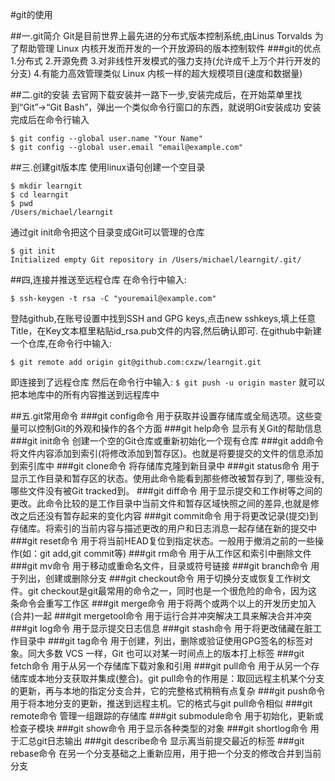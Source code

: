 #git的使用

##一.git简介
Git是目前世界上最先进的分布式版本控制系统,由Linus Torvalds 为了帮助管理 Linux 内核开发而开发的一个开放源码的版本控制软件
###git的优点
1.分布式
2.开源免费
3.对非线性开发模式的强力支持(允许成千上万个并行开发的分支)
4.有能力高效管理类似 Linux 内核一样的超大规模项目(速度和数据量)

##二.git的安装
去官网下载安装并一路下一步,安装完成后，在开始菜单里找到“Git”->“Git Bash”，弹出一个类似命令行窗口的东西，就说明Git安装成功
安装完成后在命令行输入
```
$ git config --global user.name "Your Name"
$ git config --global user.email "email@example.com"
```
##三.创建git版本库
使用linux语句创建一个空目录
```
$ mkdir learngit
$ cd learngit
$ pwd
/Users/michael/learngit
```
通过git init命令把这个目录变成Git可以管理的仓库
```
$ git init
Initialized empty Git repository in /Users/michael/learngit/.git/
```

##四,连接并推送至远程仓库
在命令行中输入:
```
$ ssh-keygen -t rsa -C "youremail@example.com"
```
登陆github,在账号设置中找到SSH and GPG keys,点击new sshkeys,填上任意Title，在Key文本框里粘贴id_rsa.pub文件的内容,然后确认即可.
在github中新建一个仓库,在命令行中输入:
```
$ git remote add origin git@github.com:cxzw/learngit.git
```
即连接到了远程仓库
然后在命令行中输入:
`$ git push -u origin master`
就可以把本地库中的所有内容推送到远程库中

##五.git常用命令
###git config命令
用于获取并设置存储库或全局选项。这些变量可以控制Git的外观和操作的各个方面
###git help命令
显示有关Git的帮助信息
###git init命令
创建一个空的Git仓库或重新初始化一个现有仓库
###git add命令
将文件内容添加到索引(将修改添加到暂存区)。也就是将要提交的文件的信息添加到索引库中
###git clone命令
将存储库克隆到新目录中
###git status命令
用于显示工作目录和暂存区的状态。使用此命令能看到那些修改被暂存到了, 哪些没有, 哪些文件没有被Git tracked到。
###git diff命令
用于显示提交和工作树等之间的更改。此命令比较的是工作目录中当前文件和暂存区域快照之间的差异,也就是修改之后还没有暂存起来的变化内容
###git commit命令
用于将更改记录(提交)到存储库。将索引的当前内容与描述更改的用户和日志消息一起存储在新的提交中
###git reset命令
用于将当前HEAD复位到指定状态。一般用于撤消之前的一些操作(如：git add,git commit等)
###git rm命令
用于从工作区和索引中删除文件
###git mv命令
用于移动或重命名文件，目录或符号链接
###git branch命令
用于列出，创建或删除分支
###git checkout命令
用于切换分支或恢复工作树文件。git checkout是git最常用的命令之一，同时也是一个很危险的命令，因为这条命令会重写工作区
###git merge命令
用于将两个或两个以上的开发历史加入(合并)一起
###git mergetool命令
用于运行合并冲突解决工具来解决合并冲突
###git log命令
用于显示提交日志信息
###git stash命令
用于将更改储藏在脏工作目录中
###git tag命令
用于创建，列出，删除或验证使用GPG签名的标签对象。同大多数 VCS 一样，Git 也可以对某一时间点上的版本打上标签
###git fetch命令
用于从另一个存储库下载对象和引用
###git pull命令
用于从另一个存储库或本地分支获取并集成(整合)。git pull命令的作用是：取回远程主机某个分支的更新，再与本地的指定分支合并，它的完整格式稍稍有点复杂
###git push命令
用于将本地分支的更新，推送到远程主机。它的格式与git pull命令相似
###git remote命令
管理一组跟踪的存储库
###git submodule命令
用于初始化，更新或检查子模块
###git show命令
用于显示各种类型的对象
###git shortlog命令
用于汇总git日志输出
###git describe命令
显示离当前提交最近的标签
###git rebase命令
在另一个分支基础之上重新应用，用于把一个分支的修改合并到当前分支
